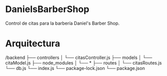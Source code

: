 # DanielsBarberShop
Control de citas para la barbería Daniel's Barber Shop.

# Arquitectura
/backend
├── controllers
│   └── citasController.js
├── models
│   └── citaModel.js
├── node_modules
│   └── *
├── routes
│   └── citasRoutes.js
└── db.js
└── index.js
└── package-lock.json
└── package.json

